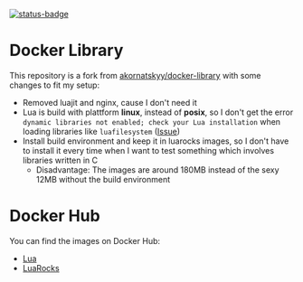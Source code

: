 [![status-badge](https://ci.kokolor.es/api/badges/imo/lua-dockerfiles/status.svg)](https://ci.kokolor.es/imo/lua-dockerfiles)

# Docker Library

This repository is a fork from [akornatskyy/docker-library](https://github.com/akornatskyy/docker-library) with some changes to fit my setup:

* Removed luajit and nginx, cause I don't need it
* Lua is build with plattform **linux**, instead of **posix**, so I don't get the error `dynamic libraries not enabled; check your Lua installation` when loading libraries like `luafilesystem` ([Issue](https://github.com/akornatskyy/docker-library/issues/1))
* Install build environment and keep it in luarocks images, so I don't have to install it every time when I want to test something which involves libraries written in C
   * Disadvantage: The images are around 180MB instead of the sexy 12MB without the build environment

# Docker Hub

You can find the images on Docker Hub:
* [Lua](https://hub.docker.com/r/imolein/lua)
* [LuaRocks](https://hub.docker.com/r/imolein/luarocks)